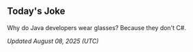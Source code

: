 ## Today's Joke
Why do Java developers wear glasses? Because they don't C#.

*Updated August 08, 2025 (UTC)*
